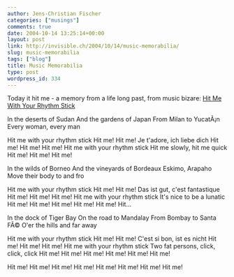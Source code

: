 ```yaml
---
author: Jens-Christian Fischer
categories: ["musings"]
comments: true
date: 2004-10-14 13:25:14+00:00
layout: post
link: http://invisible.ch/2004/10/14/music-memorabilia/
slug: music-memorabilia
tags: ["blog"]
title: Music Memorabilia
type: post
wordpress_id: 334
---
```


Today it hit me - a memory from a life long past, from music bizare: [Hit Me With Your Rhythm Stick](http://www.countrybumpkin.ndo.co.uk/hitme.html)
<!-- more -->
In the deserts of Sudan
And the gardens of Japan
From Milan to YucatÃ¡n
Every woman, every man

Hit me with your rhythm stick
Hit me! Hit me!
Je t'adore, ich liebe dich
Hit me! Hit me! Hit me!
Hit me with your rhythm stick
Hit me slowly, hit me quick
Hit me! Hit me! Hit me!

In the wilds of Borneo
And the vineyards of Bordeaux
Eskimo, Arapaho
Move their body to and fro

Hit me with your rhythm stick
Hit me! Hit me!
Das ist gut, c'est fantastique
Hit me! Hit me! Hit me!
Hit me with your rhythm stick
It's nice to be a lunatic
Hit me! Hit me! Hit me!
Hit me! Hit me! Hit...

In the dock of Tiger Bay
On the road to Mandalay
From Bombay to Santa FÃ©
O'er the hills and far away

Hit me with your rhythm stick
Hit me! Hit me!
C'est si bon, ist es nicht
Hit me! Hit me! Hit me!
Hit me with your rhythm stick
Two fat persons, click, click, click
Hit me! Hit me! Hit me!
Hit me! Hit me! Hit me!

Hit me!
Hit me!
Hit me!
Hit me!
Hit me!
Hit me! Hit me!
Hit me!
